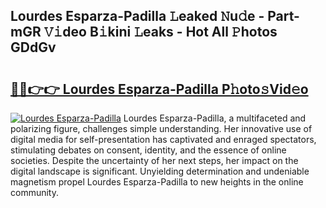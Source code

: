 ## Lourdes Esparza-Padilla 𝙻eaked 𝙽u𝚍e - Part-mGR 𝚅𝚒deo B𝚒kini 𝙻eaks - Hot All 𝙿hotos GDdGv

# <h2><a href="http://ld6dxq.urlbe.top/?page=Lourdes+Esparza-Padilla">🔗🔗👉👉 Lourdes Esparza-Padilla P𝚑oto𝚜Vid𝚎o</a></h2>

[![Lourdes Esparza-Padilla](https://i.imgur.com/eBuTRDB.gif)](http://ld6dxq.urlbe.top/?page=Lourdes+Esparza-Padilla)
Lourdes Esparza-Padilla, a multifaceted and polarizing figure, challenges simple understanding. Her innovative use of digital media for self-presentation has captivated and enraged spectators, stimulating debates on consent, identity, and the essence of online societies. Despite the uncertainty of her next steps, her impact on the digital landscape is significant. Unyielding determination and undeniable magnetism propel Lourdes Esparza-Padilla to new heights in the online community.
